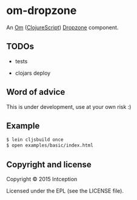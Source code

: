 om-dropzone
=============

An [Om](https://github.com/swannodette/om) ([ClojureScript](https://github.com/clojure/clojurescript))
[Dropzone](https://github.com/enyo/dropzone) component.


## TODOs

* tests

* clojars deploy

## Word of advice

This is under development, use at your own risk :)


## Example

```bash
$ lein cljsbuild once
$ open examples/basic/index.html
```


## Copyright and license

Copyright © 2015 Intception

Licensed under the EPL (see the LICENSE file).
